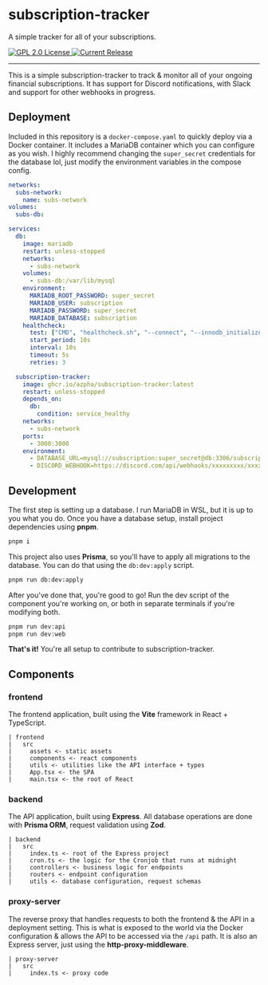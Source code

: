 # subscription-tracker

A simple tracker for all of your subscriptions.

<a href="https://github.com/azpha/subscription-tracker">
<img alt="GPL 2.0 License" src="https://img.shields.io/github/license/azpha/subscription-tracker.svg"/>
</a>
<a href="https://github.com/azpha/subscription-tracker/releases">
<img alt="Current Release" src="https://img.shields.io/github/release/azpha/subscription-tracker.svg"/>
</a>

---

This is a simple subscription-tracker to track & monitor all of your ongoing
financial subscriptions. It has support for Discord notifications, with Slack
and support for other webhooks in progress.

## Deployment

Included in this repository is a `docker-compose.yaml` to quickly deploy via
a Docker container. It includes a MariaDB container which you can configure as
you wish. I highly recommend changing the `super_secret` credentials for the
database lol, just modify the environment variables in the compose config.

```yaml
networks:
  subs-network:
    name: subs-network
volumes:
  subs-db:

services:
  db:
    image: mariadb
    restart: unless-stopped
    networks:
      - subs-network
    volumes:
      - subs-db:/var/lib/mysql
    environment:
      MARIADB_ROOT_PASSWORD: super_secret
      MARIADB_USER: subscription
      MARIADB_PASSWORD: super_secret
      MARIADB_DATABASE: subscription
    healthcheck:
      test: ["CMD", "healthcheck.sh", "--connect", "--innodb_initialized"]
      start_period: 10s
      interval: 10s
      timeout: 5s
      retries: 3

  subscription-tracker:
    image: ghcr.io/azpha/subscription-tracker:latest
    restart: unless-stopped
    depends_on:
      db:
        condition: service_healthy
    networks:
      - subs-network
    ports:
      - 3000:3000
    environment:
      - DATABASE_URL=mysql://subscription:super_secret@db:3306/subscription
      - DISCORD_WEBHOOK=https://discord.com/api/webhooks/xxxxxxxxx/xxxxxxx
```

## Development

The first step is setting up a database. I run MariaDB in WSL, but it is up to you
what you do. Once you have a database setup, install project dependencies using **pnpm**.

```bash
pnpm i
```

This project also uses **Prisma**, so you'll have to apply all migrations to the database. You can do that using the `db:dev:apply` script.

```bash
pnpm run db:dev:apply
```

After you've done that, you're good to go! Run the dev script of the component you're working on, or both in separate terminals if you're modifying both.

```bash
pnpm run dev:api
pnpm run dev:web
```

**That's it!** You're all setup to contribute to subscription-tracker.

## Components

### frontend

The frontend application, built using the **Vite** framework in React + TypeScript.

```
| frontend
|   src
|     assets <- static assets
|     components <- react components
|     utils <- utilities like the API interface + types
|     App.tsx <- the SPA
|     main.tsx <- the root of React
```

### backend

The API application, built using **Express**. All database operations are done with **Prisma ORM**, request validation using **Zod**.

```
| backend
|   src
|     index.ts <- root of the Express project
|     cron.ts <- the logic for the Cronjob that runs at midnight
|     controllers <- business logic for endpoints
|     routers <- endpoint configuration
|     utils <- database configuration, request schemas
```

### proxy-server

The reverse proxy that handles requests to both the frontend & the API in a deployment setting. This is what is exposed to the world via the Docker configuration & allows the API to be accessed via the `/api` path. It is also an Express server, just using the **http-proxy-middleware**.

```
| proxy-server
|   src
|     index.ts <- proxy code
```
